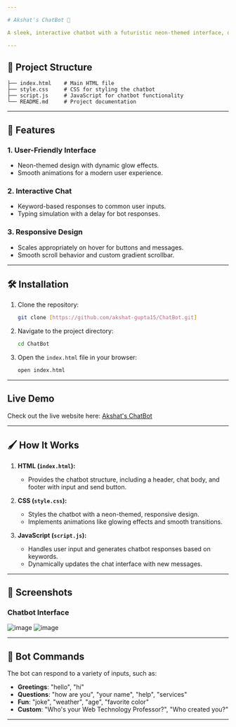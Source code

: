```yaml
---

# Akshat's ChatBot 🤖

A sleek, interactive chatbot with a futuristic neon-themed interface, designed to provide quick responses based on user input. Built with **HTML**, **CSS**, and **JavaScript**, this project demonstrates a functional chatbot application with a modern UI.

---
```


## 📂 Project Structure

```
├── index.html    # Main HTML file
├── style.css     # CSS for styling the chatbot
├── script.js     # JavaScript for chatbot functionality
└── README.md     # Project documentation
```

---

## 🚀 Features

### **1. User-Friendly Interface**
- Neon-themed design with dynamic glow effects.
- Smooth animations for a modern user experience.

### **2. Interactive Chat**
- Keyword-based responses to common user inputs.
- Typing simulation with a delay for bot responses.

### **3. Responsive Design**
- Scales appropriately on hover for buttons and messages.
- Smooth scroll behavior and custom gradient scrollbar.

---

## 🛠️ Installation

1. Clone the repository:
   ```bash
   git clone [https://github.com/akshat-gupta15/ChatBot.git]
   ```

2. Navigate to the project directory:
   ```bash
   cd ChatBot
   ```

3. Open the `index.html` file in your browser:
   ```bash
   open index.html
   ```

---

## **Live Demo**

Check out the live website here: [Akshat's ChatBot](https://akshat-gupta15.github.io/ChatBot)  

---

## 🖌️ How It Works

1. **HTML (`index.html`):**
   - Provides the chatbot structure, including a header, chat body, and footer with input and send button.

2. **CSS (`style.css`):**
   - Styles the chatbot with a neon-themed, responsive design.
   - Implements animations like glowing effects and smooth transitions.

3. **JavaScript (`script.js`):**
   - Handles user input and generates chatbot responses based on keywords.
   - Dynamically updates the chat interface with new messages.

---

## 📸 Screenshots

### Chatbot Interface
![image](https://github.com/user-attachments/assets/df988aec-82f3-4c31-8af2-367e0de0a774)
![image](https://github.com/user-attachments/assets/69a3dbaf-2fc4-4057-a437-82c8091e64a7)

---

## 🤖 Bot Commands

The bot can respond to a variety of inputs, such as:
- **Greetings**: "hello", "hi"
- **Questions**: "how are you", "your name", "help", "services"
- **Fun**: "joke", "weather", "age", "favorite color"
- **Custom**: "Who's your Web Technology Professor?", "Who created you?"

---

